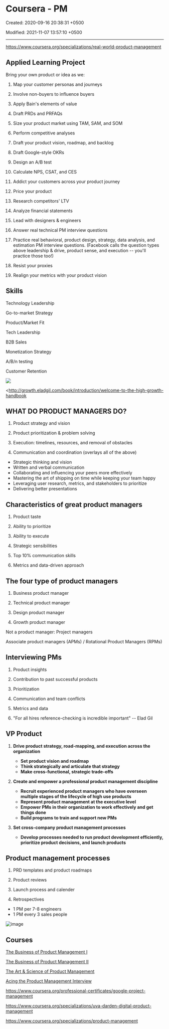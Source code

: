 # Coursera - PM

Created: 2020-09-16 20:38:31 +0500

Modified: 2021-11-07 13:57:10 +0500

---

<https://www.coursera.org/specializations/real-world-product-management>

## Applied Learning Project

Bring your own product or idea as we:

1.  Map your customer personas and journeys

2.  Involve non-buyers to influence buyers

3.  Apply Bain's elements of value

4.  Draft PRDs and PRFAQs

5.  Size your product market using TAM, SAM, and SOM

6.  Perform competitive analyses

7.  Draft your product vision, roadmap, and backlog

8.  Draft Google-style OKRs

9.  Design an A/B test

10. Calculate NPS, CSAT, and CES

11. Addict your customers across your product journey

12. Price your product

13. Research competitors' LTV

14. Analyze financial statements

15. Lead with designers & engineers

16. Answer real technical PM interview questions

17. Practice real behavioral, product design, strategy, data analysis, and estimation PM interview questions. (Facebook calls the question types above leadership & drive, product sense, and execution -- you'll practice those too!)

18. Resist your proxies

19. Realign your metrics with your product vision

## Skills

Technology Leadership

Go-to-market Strategy

Product/Market Fit

Tech Leadership

B2B Sales

Monetization Strategy

A/B/n testing

Customer Retention

![](media/Product-Management_Coursera---PM-image1.png)



<http://growth.eladgil.com/book/introduction/welcome-to-the-high-growth-handbook

## WHAT DO PRODUCT MANAGERS DO?

1.  Product strategy and vision

2.  Product prioritization & problem solving

3.  Execution: timelines, resources, and removal of obstacles

4.  Communication and coordination (overlays all of the above)


-   Strategic thinking and vision
-   Written and verbal communication
-   Collaborating and influencing your peers more effectively
-   Mastering the art of shipping on time while keeping your team happy
-   Leveraging user research, metrics, and stakeholders to prioritize
-   Delivering better presentations

## Characteristics of great product managers

1.  Product taste

2.  Ability to prioritize

3.  Ability to execute

4.  Strategic sensibilities

5.  Top 10% communication skills

6.  Metrics and data-driven approach

## The four type of product managers

1.  Business product manager

2.  Technical product manager

3.  Design product manager

4.  Growth product manager

Not a product manager: Project managers

Associate product managers (APMs) / Rotational Product Managers (RPMs)

## Interviewing PMs

1.  Product insights

2.  Contribution to past successful products

3.  Prioritization

4.  Communication and team conflicts

5.  Metrics and data

6.  "For all hires reference-checking is incredible important" -- Elad Gil

## VP Product

1.  **Drive product strategy, road-mapping, and execution across the organization**
    -   **Set product vision and roadmap**
    -   **Think strategically and articulate that strategy**
    -   **Make cross-functional, strategic trade-offs**

2.  **Create and empower a professional product management discipline**
    -   **Recruit experienced product managers who have overseen multiple stages of the lifecycle of high use products**
    -   **Represent product management at the executive level**
    -   **Empower PMs in their organization to work effectively and get things done**
    -   **Build programs to train and support new PMs**

3.  **Set cross-company product management processes**
    -   **Develop processes needed to run product development efficiently, prioritize product decisions, and launch products**

## Product management processes

1.  PRD templates and product roadmaps

2.  Product reviews

3.  Launch process and calender

4.  Retrospectives


-   1 PM per 7-8 engineers
-   1 PM every 3 sales people

![image](media/Product-Management_Coursera---PM-image2.png)

## Courses

[The Business of Product Management I](https://www.coursera.org/learn/the-business-of-product-management-one)

[The Business of Product Management II](https://www.coursera.org/learn/real-world-product-management-skills)

[The Art & Science of Product Management](https://www.coursera.org/learn/pms-leading-design-engineering-ai-ml)

[Acing the Product Management Interview](https://www.coursera.org/learn/acing-product-management-interviews)

<https://www.coursera.org/professional-certificates/google-project-management>

<https://www.coursera.org/specializations/uva-darden-digital-product-management>

<https://www.coursera.org/specializations/product-management>


